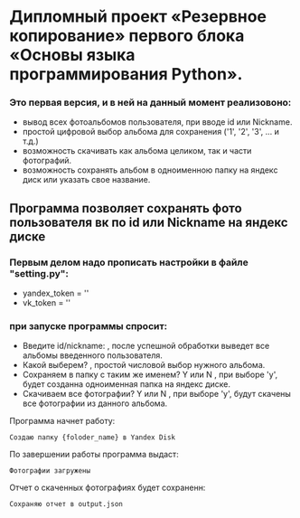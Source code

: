 # Дипломный проект «Резервное копирование» первого блока «Основы языка программирования Python».
### Это первая версия, и в ней на данный момент реализовоно:
* вывод всех фотоальбомов пользователя, при вводе id или Nickname.
* простой цифровой выбор альбома для сохранения ('1', '2', '3', ... и т.д.)
* возможность скачивать как альбома целиком, так и части фотографий.
* возможность сохранять альбом в одноименною папку на яндекс диск или указать свое название.

## Программа позволяет сохранять фото пользователя вк по id или Nickname на яндекс диске

### Первым делом надо прописать настройки в файле "setting.py":
* yandex_token = ''
* vk_token = ''

### при запуске программы спросит:
* Введите id/nickname: , после успешной обработки выведет все альбомы введенного пользователя.
* Какой выберем? , простой числовой выбор нужного альбома.
* Сохраняем в папку с таким же именем? Y или N   , при выборе 'y', будет созданна одноименная папка на яндекс диске.
* Скачиваем все фотографии? Y или N  , при выборе 'y', будут скачены все фотографии из данного альбома.

Программа начнет работу:
```
Создаю папку {foloder_name} в Yandex Disk
```
По завершении работы программа выдаст:
```
Фотографии загружены
```
Отчет о скаченных фотографиях будет сохраненн:
```
Сохраняю отчет в output.json
```
